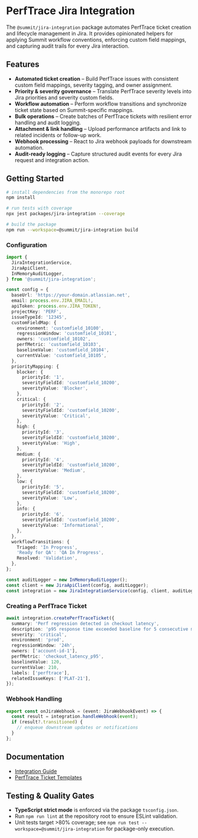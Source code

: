 # PerfTrace Jira Integration

The `@summit/jira-integration` package automates PerfTrace ticket creation and lifecycle management in Jira. It provides opinionated helpers for applying Summit workflow conventions, enforcing custom field mappings, and capturing audit trails for every Jira interaction.

## Features

- **Automated ticket creation** – Build PerfTrace issues with consistent custom field mappings, severity tagging, and owner assignment.
- **Priority & severity governance** – Translate PerfTrace severity levels into Jira priorities and severity custom fields.
- **Workflow automation** – Perform workflow transitions and synchronize ticket state based on Summit-specific mappings.
- **Bulk operations** – Create batches of PerfTrace tickets with resilient error handling and audit logging.
- **Attachment & link handling** – Upload performance artifacts and link to related incidents or follow-up work.
- **Webhook processing** – React to Jira webhook payloads for downstream automation.
- **Audit-ready logging** – Capture structured audit events for every Jira request and integration action.

## Getting Started

```bash
# install dependencies from the monorepo root
npm install

# run tests with coverage
npx jest packages/jira-integration --coverage

# build the package
npm run --workspace=@summit/jira-integration build
```

### Configuration

```ts
import {
  JiraIntegrationService,
  JiraApiClient,
  InMemoryAuditLogger,
} from '@summit/jira-integration';

const config = {
  baseUrl: 'https://your-domain.atlassian.net',
  email: process.env.JIRA_EMAIL!,
  apiToken: process.env.JIRA_TOKEN!,
  projectKey: 'PERF',
  issueTypeId: '12345',
  customFieldMap: {
    environment: 'customfield_10100',
    regressionWindow: 'customfield_10101',
    owners: 'customfield_10102',
    perfMetric: 'customfield_10103',
    baselineValue: 'customfield_10104',
    currentValue: 'customfield_10105',
  },
  priorityMapping: {
    blocker: {
      priorityId: '1',
      severityFieldId: 'customfield_10200',
      severityValue: 'Blocker',
    },
    critical: {
      priorityId: '2',
      severityFieldId: 'customfield_10200',
      severityValue: 'Critical',
    },
    high: {
      priorityId: '3',
      severityFieldId: 'customfield_10200',
      severityValue: 'High',
    },
    medium: {
      priorityId: '4',
      severityFieldId: 'customfield_10200',
      severityValue: 'Medium',
    },
    low: {
      priorityId: '5',
      severityFieldId: 'customfield_10200',
      severityValue: 'Low',
    },
    info: {
      priorityId: '6',
      severityFieldId: 'customfield_10200',
      severityValue: 'Informational',
    },
  },
  workflowTransitions: {
    Triaged: 'In Progress',
    'Ready for QA': 'QA In Progress',
    Resolved: 'Validation',
  },
};

const auditLogger = new InMemoryAuditLogger();
const client = new JiraApiClient(config, auditLogger);
const integration = new JiraIntegrationService(config, client, auditLogger);
```

### Creating a PerfTrace Ticket

```ts
await integration.createPerfTraceTicket({
  summary: 'Perf regression detected in checkout latency',
  description: 'p95 response time exceeded baseline for 5 consecutive minutes.',
  severity: 'critical',
  environment: 'prod',
  regressionWindow: '24h',
  owners: ['account-id-1'],
  perfMetric: 'checkout_latency_p95',
  baselineValue: 120,
  currentValue: 210,
  labels: ['perftrace'],
  relatedIssueKeys: ['PLAT-21'],
});
```

### Webhook Handling

```ts
export const onJiraWebhook = (event: JiraWebhookEvent) => {
  const result = integration.handleWebhook(event);
  if (result?.transitioned) {
    // enqueue downstream updates or notifications
  }
};
```

## Documentation

- [Integration Guide](./docs/integration-guide.md)
- [PerfTrace Ticket Templates](./docs/templates/perftrace-ticket-templates.md)

## Testing & Quality Gates

- **TypeScript strict mode** is enforced via the package `tsconfig.json`.
- Run `npm run lint` at the repository root to ensure ESLint validation.
- Unit tests target >80% coverage; see `npm run test --workspace=@summit/jira-integration` for package-only execution.
